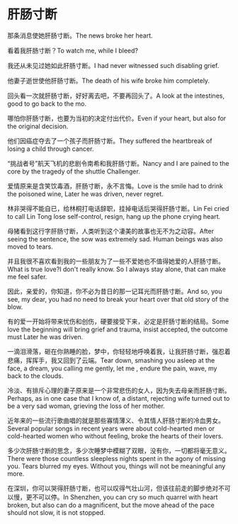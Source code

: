 # 肝肠寸断

<p><span class="chinese">那条消息使她肝肠寸断。</span><span class="english">The news broke her heart.</span></p>

<p><span class="chinese">看着我肝肠寸断？</span><span class="english">To watch me, while I bleed?</span></p>

<p><span class="chinese">我还从未见过她如此肝肠寸断。</span><span class="english">I had never witnessed such disabling grief.</span></p>

<p><span class="chinese">他妻子逝世使他肝肠寸断。</span><span class="english">The death of his wife broke him completely.</span></p>

<p><span class="chinese">回头看一次就肝肠寸断，好好离去吧，不要再回头了。</span><span class="english">A look at the intestines, good to go back to the mo.</span></p>

<p><span class="chinese">哪怕你肝肠寸断，也要为当初的决定付出代价。</span><span class="english">Even if your heart, but also for the original decision.</span></p>

<p><span class="chinese">他们因癌症夺去了一个孩子而肝肠寸断。</span><span class="english">They suffered the heartbreak of losing a child through cancer.</span></p>

<p><span class="chinese">“挑战者号”航天飞机的悲剧令南希和我肝肠寸断。</span><span class="english">Nancy and I are pained to the core by the tragedy of the shuttle Challenger.</span></p>

<p><span class="chinese">爱情原来是含笑饮毒酒，肝肠寸断，永不言悔。</span><span class="english">Love is the smile had to drink the poisoned wine, Later he was driven, never regret.</span></p>

<p><span class="chinese">林非哭得不能自已，给林桐打电话辞职，挂掉电话后哭得肝肠寸断。</span><span class="english">Lin Fei cried to call Lin Tong lose self-control, resign, hang up the phone crying heart.</span></p>

<p><span class="chinese">母猪看到这行字肝肠寸断，人类听到这个凄美的故事也无不为之动容。</span><span class="english">After seeing the sentence, the sow was extremely sad. Human beings was also moved to tears.</span></p>

<p><span class="chinese">并且我很不喜欢看到我的一些朋友为了一些不爱她也不值得她爱的人肝肠寸断。</span><span class="english">What is true love?I don't really know. So I always stay alone, that can make me feel safer.</span></p>

<p><span class="chinese">因此，亲爱的，你知道，你不必为昔日的那一记耳光而肝肠寸断。</span><span class="english">And so, you see, my dear, you had no need to break your heart over that old story of the blow.</span></p>

<p><span class="chinese">有的爱一开始将带来忧伤和创伤，硬要接受下来，必定是肝肠寸断的结局。</span><span class="english">Some love the beginning will bring grief and trauma, insist accepted, the outcome must Later he was driven.</span></p>

<p><span class="chinese">一滴泪滑落，砸在你熟睡的脸，梦中，你轻轻地呼唤着我，让我肝肠寸断，强忍着悲痛，挥挥手，我又回到了云端。</span><span class="english">Tear down, smashing you asleep at the face, a dream, you calling me gently, let me , endure the pain, wave, my back to the clouds.</span></p>

<p><span class="chinese">冷淡、有排斥心理的妻子原来是一个非常悲伤的女人，因为失去母亲而肝肠寸断。</span><span class="english">Perhaps, as in one case that I know of, a distant, rejecting wife turned out to be a very sad woman, grieving the loss of her mother.</span></p>

<p><span class="chinese">近年来的一些流行歌曲唱的就是那些寡情薄义、令其情人肝肠寸断的冷血男女。</span><span class="english">Several popular songs in recent years were about cold-hearted men or cold-hearted women who without feeling, broke the hearts of their lovers.</span></p>

<p><span class="chinese">多少次肝肠寸断的思念，多少次睡梦中模糊了双眼，没有你，一切都将毫无意义。</span><span class="english">There were those countless sleepless nights spent in the agony of missing you. Tears blurred my eyes. Without you, things will not be meaningful any more.</span></p>

<p><span class="chinese">在深圳，你可以哭得肝肠寸断，也可以叹得气壮山河，但该往前走的脚步绝对不可以慢，更不可以停。</span><span class="english">In Shenzhen, you can cry so much quarrel with heart broken, but also can do a magnificent, but the move ahead of the pace should not slow, it is not stopped.</span></p>

